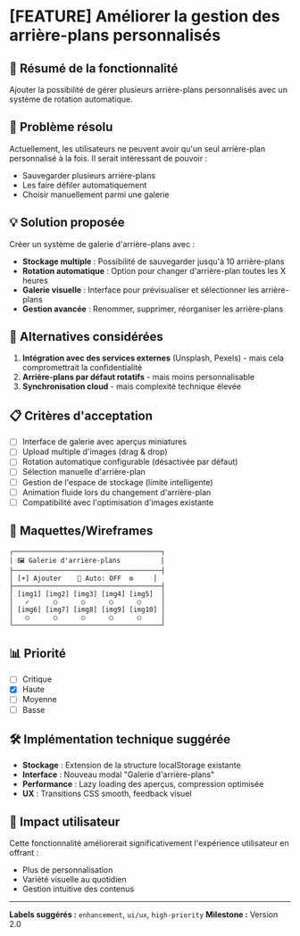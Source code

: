 # [FEATURE] Améliorer la gestion des arrière-plans personnalisés

## 🚀 Résumé de la fonctionnalité
Ajouter la possibilité de gérer plusieurs arrière-plans personnalisés avec un système de rotation automatique.

## 🎯 Problème résolu
Actuellement, les utilisateurs ne peuvent avoir qu'un seul arrière-plan personnalisé à la fois. Il serait intéressant de pouvoir :
- Sauvegarder plusieurs arrière-plans
- Les faire défiler automatiquement
- Choisir manuellement parmi une galerie

## 💡 Solution proposée
Créer un système de galerie d'arrière-plans avec :
- **Stockage multiple** : Possibilité de sauvegarder jusqu'à 10 arrière-plans
- **Rotation automatique** : Option pour changer d'arrière-plan toutes les X heures
- **Galerie visuelle** : Interface pour prévisualiser et sélectionner les arrière-plans
- **Gestion avancée** : Renommer, supprimer, réorganiser les arrière-plans

## 🔄 Alternatives considérées
1. **Intégration avec des services externes** (Unsplash, Pexels) - mais cela compromettrait la confidentialité
2. **Arrière-plans par défaut rotatifs** - mais moins personnalisable
3. **Synchronisation cloud** - mais complexité technique élevée

## 📋 Critères d'acceptation
- [ ] Interface de galerie avec aperçus miniatures
- [ ] Upload multiple d'images (drag & drop)
- [ ] Rotation automatique configurable (désactivée par défaut)
- [ ] Sélection manuelle d'arrière-plan
- [ ] Gestion de l'espace de stockage (limite intelligente)
- [ ] Animation fluide lors du changement d'arrière-plan
- [ ] Compatibilité avec l'optimisation d'images existante

## 🎨 Maquettes/Wireframes
```
┌─────────────────────────────────────┐
│ 🖼️ Galerie d'arrière-plans          │
├─────────────────────────────────────┤
│ [+] Ajouter    🔄 Auto: OFF  ⚙️     │
├─────────────────────────────────────┤
│ [img1] [img2] [img3] [img4] [img5]  │
│   ✓      ○      ○      ○      ○     │
│ [img6] [img7] [img8] [img9] [img10] │
│   ○      ○      ○      ○      ○     │
└─────────────────────────────────────┘
```

## 📊 Priorité
- [ ] Critique
- [x] Haute
- [ ] Moyenne  
- [ ] Basse

## 🛠️ Implémentation technique suggérée
- **Stockage** : Extension de la structure localStorage existante
- **Interface** : Nouveau modal "Galerie d'arrière-plans"
- **Performance** : Lazy loading des aperçus, compression optimisée
- **UX** : Transitions CSS smooth, feedback visuel

## 📝 Impact utilisateur
Cette fonctionnalité améliorerait significativement l'expérience utilisateur en offrant :
- Plus de personnalisation
- Variété visuelle au quotidien
- Gestion intuitive des contenus

---
**Labels suggérés :** `enhancement`, `ui/ux`, `high-priority`
**Milestone :** Version 2.0
